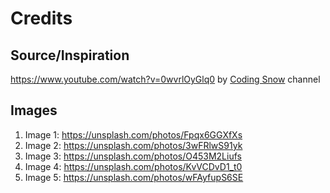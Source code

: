 # Credits

## Source/Inspiration

https://www.youtube.com/watch?v=0wvrlOyGlq0 by [Coding Snow](https://www.youtube.com/c/CodingSnow/videos) channel

## Images

1. Image 1: https://unsplash.com/photos/Fpqx6GGXfXs
2. Image 2: https://unsplash.com/photos/3wFRlwS91yk
3. Image 3: https://unsplash.com/photos/O453M2Liufs
4. Image 4: https://unsplash.com/photos/KvVCDvD1_t0
5. Image 5: https://unsplash.com/photos/wFAyfupS6SE